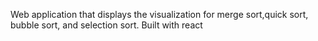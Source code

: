 Web application that displays the visualization for merge sort,quick sort, bubble sort, and selection sort.
Built with react
